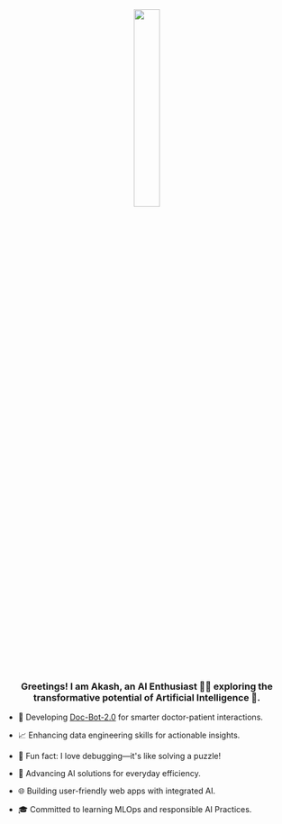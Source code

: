 <div align="center">
<img src="https://avatars.githubusercontent.com/u/169913277?v=4" align="center" style="width: 30%" />
</div>  
  

### <div align="center">Greetings! I am Akash, an AI Enthusiast 👨‍💻 exploring the transformative potential of Artificial Intelligence 🚀.</div>  
  

- 🤖 Developing [Doc-Bot-2.0](https://github.com/mybarefootstory/Doc-Bot-2.0) for smarter doctor-patient interactions.
  

- 📈 Enhancing data engineering skills for actionable insights.
  

- 🧩 Fun fact: I love debugging—it's like solving a puzzle!

  
- 🚀 Advancing AI solutions for everyday efficiency.
  

- 🌐 Building user-friendly web apps with integrated AI.
  

- 🎓 Committed to learning MLOps and responsible AI Practices. 
  

<br/>  

